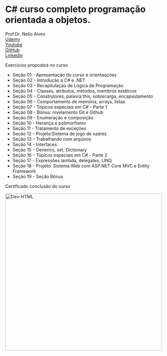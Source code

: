 # C# curso completo programação orientada a objetos.

Prof.Dr. Nelio Alves <br>
[Udemy](https://www.udemy.com/course/programacao-orientada-a-objetos-csharp/) <br>
[Youtube](https://www.youtube.com/c/DevSuperior) <br>
[GitHub](https://github.com/acenelio) <br>
[Linkedin](https://www.linkedin.com/in/nelio-alves/) <br>

Exercicios propostos no curso

- Seção 01 - Apresentação do curso e orientaqções
- Seção 02 - Introdução a C# e .NET
- Seção 03 - Recapitulação de Lógica de Programação
- Seção 04 - Classes, atributos, métodos, membros estáticos
- Seção 05 - Construtores, palavra this, sobrecarga, encapsulamento
- Seção 06 - Comportamento de memória, arrays, listas
- Seção 07 - Tópicos especiais em C# - Parte 1
- Seção 08 - Bônus: nivelamento Git e Github
- Seção 09 - Enumeração e composição
- Seção 10 - Herança e polimorfismo
- Seção 11 - Tratamento de exceções
- Seção 12 - Projeto:Sistema de jogo de xadrez
- Seção 13 - Trabalhando com arquivos
- Seção 14 - Interfaces
- Seção 15 - Generics, set, Dictionary
- Seção 16 - Tópicos especiais em C# - Parte 2
- Seção 17 - Expressões lambda, delegates, LINQ
- Seção 18 - Projeto: Sistema Web com ASP.NET Core MVC e Entity Framework
- Seção 19 - Seção Bônus

Certificado conclusão do curso<br>

<img align="center" alt="Dev-HTML" height="500em" src="https://github.com/FabioNunesDEV/CURSO_CSharp_UdemyPOO/blob/main/Certificado/ImgCertificado_ProgramandoCSharp.PNG">
